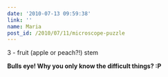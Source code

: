 ```yaml
---
date: '2010-07-13 09:59:38'
link: ''
name: Maria
post_id: /2010/07/11/microscope-puzzle
---
```


3 - fruit (apple or peach?!) stem

<strong>Bulls eye! Why you only know the difficult things? :P</strong>